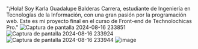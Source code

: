 "¡Hola! Soy Karla Guadalupe Balderas Carrera, estudiante de Ingeniería en Tecnologías de la Información, con una gran pasión por la programación web. 
Este es mi proyecto final en el curso de Front-end de Technolochicas Pro."
![Captura de pantalla 2024-08-16 233851](https://github.com/user-attachments/assets/7e62c58a-d10e-4e39-ba12-87b4c9333b8f)
![Captura de pantalla 2024-08-16 233924](https://github.com/user-attachments/assets/f7746f23-26fa-4105-a375-d5afe32f24ed)
![Captura de pantalla 2024-08-16 233944](https://github.com/user-attachments/assets/f627b373-49d3-4e7b-8184-90b5c3e3b04a)
![image](https://github.com/user-attachments/assets/c96c435b-6bd3-4c67-b0f7-257e3701aa6e)
